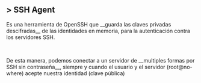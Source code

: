 ## > SSH Agent
<p>Es una herramienta de OpenSSH que __guarda las claves privadas descifradas__ de las identidades en memoria, para la autenticación contra los servidores SSH.</p><br>
<p>De esta manera, podemos conectar a un servidor de __multiples formas por SSH sin contraseña__, siempre y cuando el usuario y el servidor (root@no-where) acepte nuestra identidad (clave pública)</p>
